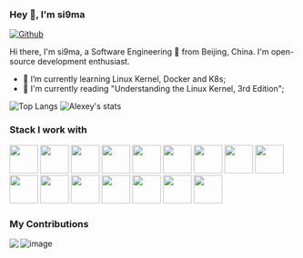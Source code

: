 ### Hey 👋, I'm si9ma

[![Github](https://img.shields.io/github/followers/si9ma?label=Follow&style=social)](https://github.com/si9ma)

Hi there, I'm si9ma, a Software Engineering 🚀 from Beijing, China. I'm open-source development enthusiast.

- 🌱 I’m currently learning Linux Kernel, Docker and K8s;
- 🚀 I'm currently reading "Understanding the Linux Kernel, 3rd Edition";

![Top Langs](https://github-readme-stats-89dq8p8qw.vercel.app/api/top-langs/?username=si9ma&hide=html)
![Alexey's stats](https://github-readme-stats-89dq8p8qw.vercel.app/api?username=si9ma&show_icons=true&count_private=true&line_height=33.7)

### Stack I work with
<code><img height="50" src="https://www.vectorlogo.zone/logos/golang/golang-ar21.svg"></code>
<code><img height="50" src="https://www.vectorlogo.zone/logos/linux/linux-ar21.svg"></code>
<code><img height="50" src="https://www.vectorlogo.zone/logos/docker/docker-ar21.svg"></code>
<code><img height="50" src="https://www.vectorlogo.zone/logos/kubernetes/kubernetes-ar21.svg"></code>
<code><img height="50" src="https://www.vectorlogo.zone/logos/github/github-ar21.svg"></code>
<code><img height="50" src="https://www.vectorlogo.zone/logos/elastic/elastic-ar21.svg"></code>
<code><img height="50" src="https://www.vectorlogo.zone/logos/python/python-ar21.svg"></code>
<code><img height="50" src="https://www.vectorlogo.zone/logos/mysql/mysql-ar21.svg"></code>
<code><img height="50" src="https://www.vectorlogo.zone/logos/redis/redis-ar21.svg"></code>
<code><img height="50" src="https://www.vectorlogo.zone/logos/numpy/numpy-ar21.svg"></code>
<code><img height="50" src="https://www.vectorlogo.zone/logos/gnu_bash/gnu_bash-ar21.svg"></code>
<code><img height="50" src="https://www.vectorlogo.zone/logos/git-scm/git-scm-ar21.svg"></code>
<code><img height="50" src="https://www.vectorlogo.zone/logos/centos/centos-ar21.svg"></code>
<code><img height="50" src="https://www.vectorlogo.zone/logos/mongodb/mongodb-ar21.svg"></code>
<code><img height="50" src="https://www.vectorlogo.zone/logos/w3_html5/w3_html5-ar21.svg"></code>
<code><img height="50" src="https://www.vectorlogo.zone/logos/javascript/javascript-ar21.svg"></code>

### My Contributions

<a href="https://github.com/goplus/gop">
  <img align="left" src="https://github-readme-stats-89dq8p8qw.vercel.app/api/pin/?username=goplus&repo=gop&show_owner=true" />
</a>

![image](https://github.com/si9ma/si9ma/blob/master/dino.gif)
